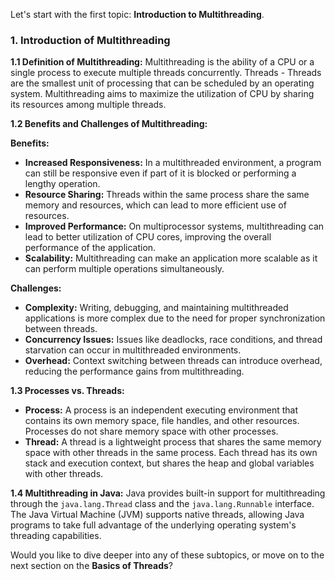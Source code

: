 Let's start with the first topic: **Introduction to Multithreading**.

### 1. Introduction of Multithreading

**1.1 Definition of Multithreading:**
Multithreading is the ability of a CPU or a single process to execute multiple threads concurrently.
Threads - Threads are the smallest unit of processing that can be scheduled by an operating system. Multithreading aims to maximize the utilization of CPU by sharing its resources among multiple threads.

**1.2 Benefits and Challenges of Multithreading:**

**Benefits:**
- **Increased Responsiveness:** In a multithreaded environment, a program can still be responsive even if part of it is blocked or performing a lengthy operation.
- **Resource Sharing:** Threads within the same process share the same memory and resources, which can lead to more efficient use of resources.
- **Improved Performance:** On multiprocessor systems, multithreading can lead to better utilization of CPU cores, improving the overall performance of the application.
- **Scalability:** Multithreading can make an application more scalable as it can perform multiple operations simultaneously.

**Challenges:**
- **Complexity:** Writing, debugging, and maintaining multithreaded applications is more complex due to the need for proper synchronization between threads.
- **Concurrency Issues:** Issues like deadlocks, race conditions, and thread starvation can occur in multithreaded environments.
- **Overhead:** Context switching between threads can introduce overhead, reducing the performance gains from multithreading.

**1.3 Processes vs. Threads:**

- **Process:** A process is an independent executing environment that contains its own memory space, file handles, and other resources. Processes do not share memory space with other processes.
- **Thread:** A thread is a lightweight process that shares the same memory space with other threads in the same process. Each thread has its own stack and execution context, but shares the heap and global variables with other threads.

**1.4 Multithreading in Java:**
Java provides built-in support for multithreading through the `java.lang.Thread` class and the `java.lang.Runnable` interface. The Java Virtual Machine (JVM) supports native threads, allowing Java programs to take full advantage of the underlying operating system's threading capabilities.

Would you like to dive deeper into any of these subtopics, or move on to the next section on the **Basics of Threads**?